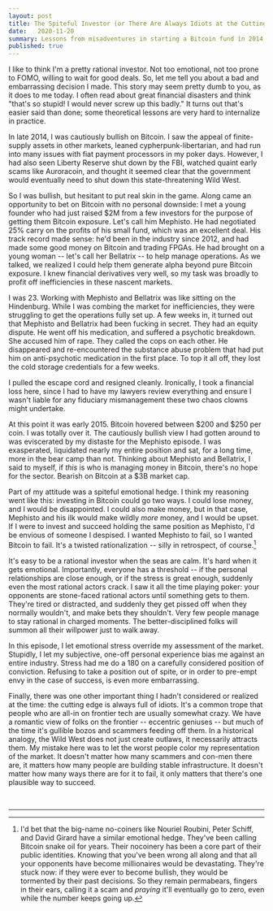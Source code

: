 ```yaml
---
layout: post
title: The Spiteful Investor (or There Are Always Idiots at the Cutting Edge)
date:   2020-11-20
summary: Lessons from misadventures in starting a Bitcoin fund in 2014.
published: true
---
```



I like to think I'm a pretty rational investor. Not too emotional,
not too prone to FOMO, willing to wait for good deals.
So, let me tell you about a bad and embarrassing decision I made.
This story may seem pretty dumb to you, as it does to me today.
I often read about great financial disasters and think
"that's so stupid! I would never screw up this badly."
It turns out that's easier said than done;
some theoretical lessons are very hard to internalize in practice.


In late 2014, I was cautiously bullish on Bitcoin. I saw the appeal
of finite-supply assets in other markets, leaned cypherpunk-libertarian,
and had run into many issues with fiat payment processors in my poker days.
However, I had also seen Liberty Reserve shut down by the FBI,
watched quaint early scams like Auroracoin,
and thought it seemed clear that the government would eventually need to
shut down this state-threatening Wild West.


So I was bullish, but hesitant to put real skin in the game.
Along came an opportunity to bet on Bitcoin with
no personal downside: I met a young founder who had just raised $2M
from a few investors for the purpose of getting them Bitcoin exposure.
Let's call him Mephisto.
He had negotiated 25% carry on the profits of his small fund, which was an excellent deal.
His track record made sense:
he'd been in the industry since 2012, and had made some good money
on Bitcoin and trading FPGAs.
He had brought on a young woman -- let's call her Bellatrix --
to help manage operations.
As we talked, we realized I could help them generate alpha beyond
pure Bitcoin exposure. I knew financial derivatives very well, so
my task was broadly to profit off inefficiencies in these nascent markets.


I was 23.
Working with Mephisto and Bellatrix was like sitting on the Hindenburg.
While I was combing the market for inefficiencies, they were
struggling to get the operations fully set up.
A few weeks in, it turned out
that Mephisto and Bellatrix had been fucking in secret.
They had an equity dispute.
He went off his medication, and
suffered a psychotic breakdown.
She accused him of rape.
They called the cops on each other.
He disappeared and re-encountered the substance abuse problem
that had put him on anti-psychotic medication in the first place.
To top it all off, they lost the cold storage credentials for a few weeks.


I pulled the escape cord and resigned cleanly.
Ironically, I took a financial loss here,
since I had to have my lawyers review everything and
ensure I wasn't liable for any fiduciary mismanagement
these two chaos clowns might undertake.


At this point it was early 2015. Bitcoin hovered between $200 and $250 per coin.
I was totally over it. The cautiously bullish view I had gotten around to
was eviscerated by my distaste for the Mephisto episode.
I was exasperated,
liquidated nearly my entire position and sat, for a long time,
more in the bear camp than not.
Thinking about Mephisto and Bellatrix,
I said to myself, if _this_ is who is managing money in Bitcoin,
there's no hope for the sector.
Bearish on Bitcoin at a $3B market cap.


Part of my attitude was a spiteful emotional hedge.
I think my reasoning went like this:
investing in Bitcoin could go two ways.
I could lose money, and I would be disappointed.
I could also make money,
but in that case, Mephisto and his ilk would make wildly *more* money, and
I would be upset.
If I were to invest and succeed holding the same position as Mephisto,
I'd be envious of someone I despised.
I wanted Mephisto to fail, so I wanted Bitcoin to fail.
It's a twisted rationalization -- silly in retrospect, of course.[^1]


It's easy to be a rational investor when the seas are calm.
It's hard when it gets emotional.
Importantly,
everyone
has a threshold -- if the personal relationships are close enough,
or if the stress is great enough, suddenly even the most rational actors
crack. I saw it all the time playing poker: your opponents
are stone-faced rational actors until something gets to them. They're tired or
distracted, and suddenly they get pissed off when they normally wouldn't,
and make bets they shouldn't. Very few people manage to stay rational
in charged moments. The better-disciplined folks will
summon all their willpower just to walk away.


In this episode, I let emotional stress override my assessment of the market.
Stupidly, I let my subjective, one-off personal experience bias me against
an entire industry. Stress had me do a 180 on a carefully considered position
of conviction. Refusing to take a position out of spite, or in order to pre-empt envy
in the case of success, is even more embarrassing.


Finally, there was one other important thing I hadn't considered or realized at the time:
the cutting edge is always full of idiots.
It's a common trope that people who are all-in on frontier tech are usually somewhat crazy.
We have a romantic
view of folks on the frontier -- eccentric geniuses -- but much of the time
it's gullible bozos and scammers feeding off them.
In a historical analogy, the Wild West does not just create outlaws, it
necessarily attracts them.
My mistake here was to let the worst people
color my representation of the market.
It doesn't matter how many scammers
and con-men there are, it matters how many people are building stable infrastructure.
It doesn't matter how many ways there are for it to fail, it only matters
that there's one plausible way to succeed.

<br/>

---


[^1]: I'd bet that the big-name no-coiners like Nouriel Roubini, Peter Schiff,
    and David Girard have a similar emotional hedge.
    They've been calling Bitcoin snake oil for years.
    Their nocoinery has been a core part of their public identities.
    Knowing that you've been wrong all along and that all your opponents
    have become millionaires would be devastating.
    They're stuck now: if they were ever to become bullish, they would
    be tormented by their past decisions.
    So they remain permabears, fingers in their ears,
    calling it a scam and *praying* it'll eventually go to zero, even while the
    number keeps going up.
